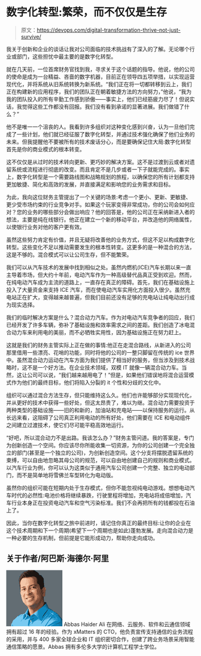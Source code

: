 # 数字化转型:繁荣，而不仅仅是生存

> 原文：<https://devops.com/digital-transformation-thrive-not-just-survive/>

我关于创新和企业的谈话让我对公司面临的技术挑战有了深入的了解。无论哪个行业或部门，这些担忧中最主要的是数字化转型。

就在几天前，一位首席财务官找到我，寻求关于这个话题的指导。他说，他的公司的使命是成为一台精益、吝啬的数字机器，目前正在领导四五项举措，以实现运营现代化，并将系统从旧系统转换为新系统。“我们正在将一切都转移到云上，我们正在构建新的应用程序，我们的团队正在朝着敏捷方法的方向努力，”他说，“我为我的团队投入的所有辛勤工作感到骄傲——事实上，他们已经筋疲力尽了！但说实话，我觉得这些工作都没有回报。我们没有看到承诺的显著进展。我们做错了什么？”

他不是唯一一个沮丧的人。我看到许多组织对这种变化感到兴奋，认为一旦他们完成了一些计划，他们就已经征服了数字化转型，并通过技术强化确保了他们业务的未来。但我提醒他不要被所有的技术废话分心，而是要确保记住大局:数字化转型首先是你的商业模式的根本转变。

这不仅仅是从过时的技术转向更新、更巧妙的解决方案。这不是过渡到云或者对遗留系统或流程进行彻底的改变。而且肯定不是几步或者一下子就能完成的。事实上，数字化转型是一个需要路线图和战略规划的旅程，以确保您的所有计划都支持更加敏捷、简化和高效的发展，并直接满足和影响您的业务需求和目标。

为此，我向这位财务主管提出了一个关键的场景:考虑一个更小、更新、更敏捷、更少受市场约束的行业竞争对手。如果这个玩家变得非常成功，你的公司会如何应对？您的业务的哪些部分会做出响应？他的回答是，他的公司正在采纳新进入者的想法，主要是纯在线银行。他正在建立一个新的移动平台，并改造他的网络属性，以使银行业务对他的客户更有效。

虽然这些努力肯定有价值，并且无疑将改善他的业务方式，但这不足以构成数字化转型。这些变化不足以推动需要发生的根本性转变。这更多的是一种混合的方法，这是不够的。混合模式可以让公司生存，但不能繁荣。

我们可以从汽车技术的发展中找到相似之处。虽然内燃机(ICE)汽车长期以来一直主导着市场，但大约十年前，电动汽车作为一种高级替代品真正受到欢迎。然而，在纯电动汽车成为主流的道路上，一直存在真正的障碍。首先，我们在基础设施上投入了大量资金来支持 ICE 汽车，而在使电动汽车实用化方面投入很少。虽然充电站正在扩大，变得越来越普遍，但我们目前还没有足够的充电站让纯电动出行成为现实选择。

我们的临时解决方案是什么？混合动力汽车。作为对电动汽车竞争者的回应，我们已经开发了许多车辆，弥补了基础设施和效率需求之间的差距。我们创造了冰电混合动力车来利用电的美丽，而不必牺牲实用性，因为基础设施正在努力赶上。

这就是我们的财务主管实际上正在做的事情:他正在走混合路线，从新进入的公司那里借用一些漂亮、花哨的功能，同时将他的公司的一整只脚留在传统的 ice 世界中。虽然混合动力运动在汽车方面为我们提供了相当好的服务，但当涉及到技术战略时，这不是一个好方法。在企业技术领域，双模 IT 就像一辆混合动力车。当然，这让公司可以说，“我们越来越用电了！”但是，如果他们错误地将混合运营模式作为他们的最终目标，他们将陷入分裂的 it 个性和分歧的文化中。

组织可以通过混合方法生存，但只能维持这么久。他们也许能够部分实现现代化，并从更好的技术中获得一些好处，但这太昂贵了，难以为继。混合动力需要投资于两种类型的基础设施——旧的和新的，加油站和充电站——以保持服务的运行。从长远来看，这阻碍了公司真正利用电动的所有好处，他们需要在 ICE 和电动组件之间建立过渡技术，使它们尽可能平稳高效地运行。

“好吧，所以混合动力不是出路。我该怎么办？”财务主管问道。我的答案是，专门为创新创造一个空间。你应该尽你所能收集一切资源，为你的公司创建一个完全独立的部门(甚至是一个独立的公司)，为创新创造空间。这个分支将摆脱遗留系统的束缚，可以自由地忽略其母公司的规范，可以自由地创建自己的规则和商业模式。以汽车行业为例，你可以认为这类似于通用汽车公司创建一个完整、独立的电动部门，而不是简单地将雪佛兰车型转化为电动版。

虽然你的组织可能在短期内处于生存模式，但你不能忽视纯电动游戏。想想电动汽车时代的必然性:电池价格将继续暴跌，行驶里程将增加，充电站将成倍增加，汽车行业本身正在投资电动汽车和空气污染标准。我们不会再把所有的钱都投在石油上了。

因此，当你在数字化转型之旅中前进时，请记住你真正的最终目标:让你的企业在这个技术周期和下一个周期(希望下一个周期也是如此)蓬勃发展。走向混合动力是一种必要的生存机制，但前提是它能形成动力，帮助你走向成功。

## 关于作者/阿巴斯·海德尔·阿里

![](img/a1ee9516dbf84e65d7750012cf957fa7.png) Abbas Haider Ali 在网络、云服务、软件和云通信领域拥有超过 16 年的经验。作为 xMatters 的 CTO，他负责宣传支持通信的业务流程的采用，并与 400 多家全球企业和 IT 组织密切合作，创建了跨业务场景采用智能通信策略的愿景。Abbas 拥有多伦多大学的计算机工程学士学位。